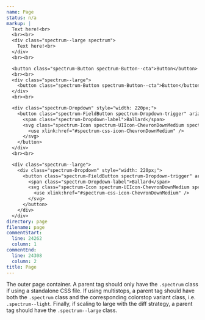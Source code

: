```yaml
---
name: Page
status: n/a
markup: |
  Text here!<br>
  <br><br>
  <div class="spectrum--large spectrum">
    Text here!<br>
  </div>
  <br><br>

  <button class="spectrum-Button spectrum-Button--cta">Button</button>
  <br><br>
  <div class="spectrum--large">
    <button class="spectrum-Button spectrum-Button--cta">Button</button>
  </div>
  <br><br>

  <div class="spectrum-Dropdown" style="width: 220px;">
    <button class="spectrum-FieldButton spectrum-Dropdown-trigger" aria-haspopup="true">
      <span class="spectrum-Dropdown-label">Ballard</span>
      <svg class="spectrum-Icon spectrum-UIIcon-ChevronDownMedium spectrum-Dropdown-icon" focusable="false" aria-hidden="true">
        <use xlink:href="#spectrum-css-icon-ChevronDownMedium" />
      </svg>
    </button>
  </div>
  <br><br>

  <div class="spectrum--large">
    <div class="spectrum-Dropdown" style="width: 220px;">
      <button class="spectrum-FieldButton spectrum-Dropdown-trigger" aria-haspopup="true">
        <span class="spectrum-Dropdown-label">Ballard</span>
        <svg class="spectrum-Icon spectrum-UIIcon-ChevronDownMedium spectrum-Dropdown-icon" focusable="false" aria-hidden="true">
          <use xlink:href="#spectrum-css-icon-ChevronDownMedium" />
        </svg>
      </button>
    </div>
  </div>
directory: page
filename: page
commentStart:
  line: 24262
  column: 1
commentEnd:
  line: 24308
  column: 2
title: Page
---
```

The outer page container. A parent tag should only have the `.spectrum` class if using a standalone CSS file.
If using multistops, a parent tag should have both the `.spectrum` class and the corresponding colorstop variant class, i.e. `.spectrum--light`.
Finally, if scaling to large with the diff strategy, a parent tag should have the `.spectrum--large` class.
